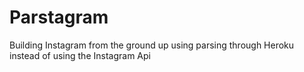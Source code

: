 # Parstagram
Building Instagram from the ground up using parsing through Heroku instead of using the Instagram Api
